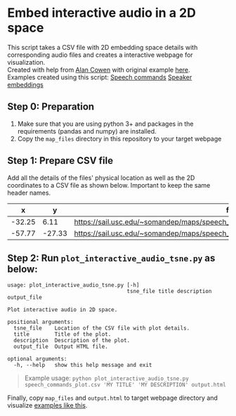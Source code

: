 # Embed interactive audio in a 2D space

This script takes a CSV file with 2D embedding space details with corresponding audio files and creates a interactive webpage for visualization.  
Created with help from [Alan Cowen](https://www.alancowen.com/bio) with original example [here](https://www.alancowen.com/music).   
Examples created using this script: [Speech commands](https://sail.usc.edu/~somandep/maps/command_id_2.html)   [Speaker embeddings](https://sail.usc.edu/~somandep/maps/speaker_id.html)  

## Step 0: Preparation   
1. Make sure that you are using python 3+ and packages in the requirements (pandas and numpy) are installed.
2. Copy the `map_files` directory in this repository to your target webpage

## Step 1: Prepare CSV file  
Add all the details of the files' physical location as well as the 2D coordinates to a CSV file as shown below. Important to keep the same header names.  

| x      | y      | file                                                                                | label | class |
|--------|--------|-------------------------------------------------------------------------------------|-------|-------|
| -32.25 | 6.11   | https://sail.usc.edu/~somandep/maps/speech_commands_data/bed_652b3da7_nohash_2.wav  | bed   | 0     |
| -57.77 | -27.33 | https://sail.usc.edu/~somandep/maps/speech_commands_data/bird_e0344f60_nohash_1.wav | bird  | 1     |

## Step 2: Run `plot_interactive_audio_tsne.py` as below:
```
usage: plot_interactive_audio_tsne.py [-h]
                                      tsne_file title description output_file

Plot interactive audio in 2D space.

positional arguments:
  tsne_file    Location of the CSV file with plot details.
  title        Title of the plot.
  description  Description of the plot.
  output_file  Output HTML file.

optional arguments:
  -h, --help   show this help message and exit
```

> Example usage: `python plot_interactive_audio_tsne.py speech_commands_plot.csv 'MY TITLE' 'MY DESCRIPTION' output.html`

Finally, copy `map_files` and `output.html` to target webpage directory and visualize [examples like this](https://sail.usc.edu/~somandep/maps/command_id_2.html#modal).
